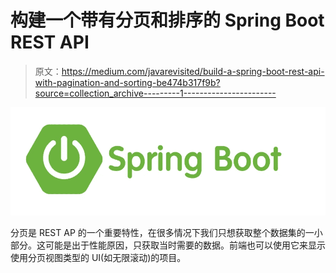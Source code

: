 # 构建一个带有分页和排序的 Spring Boot REST API

> 原文：<https://medium.com/javarevisited/build-a-spring-boot-rest-api-with-pagination-and-sorting-be474b317f9b?source=collection_archive---------1----------------------->

[![](img/78ed6a261a4fe2c671999547e4b0d24e.png)](https://javarevisited.blogspot.com/2018/02/top-5-spring-microservices-courses-with-spring-boot-and-spring-cloud.html)

分页是 REST AP 的一个重要特性，在很多情况下我们只想获取整个数据集的一小部分。这可能是出于性能原因，只获取当时需要的数据。前端也可以使用它来显示使用分页视图类型的 UI(如无限滚动)的项目。